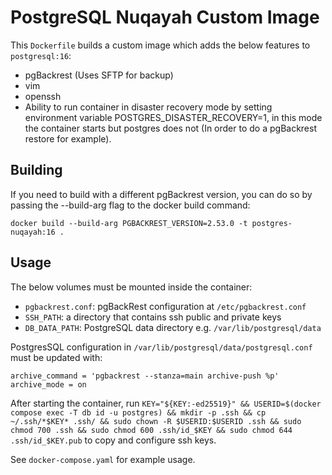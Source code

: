 # PostgreSQL Nuqayah Custom Image

This `Dockerfile` builds a custom image which adds the below features to `postgresql:16`:

- pgBackrest (Uses SFTP for backup)
- vim
- openssh
- Ability to run container in disaster recovery mode by setting environment variable POSTGRES_DISASTER_RECOVERY=1, in this mode the container starts but postgres does not (In order to do a pgBackrest restore for example).

## Building

If you need to build with a different pgBackrest version, you can do so by passing the --build-arg flag to the docker build command:

`docker build --build-arg PGBACKREST_VERSION=2.53.0 -t postgres-nuqayah:16 .`


## Usage

The below volumes must be mounted inside the container:

- `pgbackrest.conf`: pgBackRest configuration at `/etc/pgbackrest.conf`
- `SSH_PATH`: a directory that contains ssh public and private keys
- `DB_DATA_PATH`: PostgreSQL data directory e.g. `/var/lib/postgresql/data`

PostgresSQL configuration in `/var/lib/postgresql/data/postgresql.conf` must be updated with:

```
archive_command = 'pgbackrest --stanza=main archive-push %p'
archive_mode = on
```

After starting the container, run `KEY="${KEY:-ed25519}" && USERID=$(docker compose exec -T db id -u postgres) && mkdir -p .ssh && cp ~/.ssh/*$KEY* .ssh/ && sudo chown -R $USERID:$USERID .ssh && sudo chmod 700 .ssh && sudo chmod 600 .ssh/id_$KEY && sudo chmod 644 .ssh/id_$KEY.pub` to copy and configure ssh keys.

See `docker-compose.yaml` for example usage.

